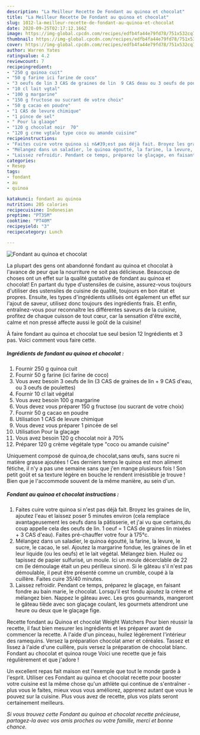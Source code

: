 ```yaml
---
description: "La Meilleur Recette De Fondant au quinoa et chocolat"
title: "La Meilleur Recette De Fondant au quinoa et chocolat"
slug: 1012-la-meilleur-recette-de-fondant-au-quinoa-et-chocolat
date: 2020-09-25T02:17:12.166Z
image: https://img-global.cpcdn.com/recipes/edfb4fa44e79fd78/751x532cq70/fondant-au-quinoa-et-chocolat-photo-principale-de-la-recette.jpg
thumbnail: https://img-global.cpcdn.com/recipes/edfb4fa44e79fd78/751x532cq70/fondant-au-quinoa-et-chocolat-photo-principale-de-la-recette.jpg
cover: https://img-global.cpcdn.com/recipes/edfb4fa44e79fd78/751x532cq70/fondant-au-quinoa-et-chocolat-photo-principale-de-la-recette.jpg
author: Warren Yates
ratingvalue: 4.2
reviewcount: 7
recipeingredient:
- "250 g quinoa cuit"
- "50 g farine ici farine de coco"
- "3 oeufs de lin 3 CAS de graines de lin  9 CAS deau ou 3 oeufs de poulettes"
- "10 cl lait vgtal"
- "100 g margarine"
- "150 g fructose ou sucrant de votre choix"
- "50 g cacao en poudre"
- "1 CAS de levure chimique"
- "1 pince de sel"
- " Pour la glaage"
- "120 g chocolat noir  70"
- "120 g crme vgtale type coco ou amande cuisine"
recipeinstructions:
- "Faites cuire votre quinoa si n&#39;est pas déjà fait. Broyez les graines de lin, ajoutez l&#39;eau et laissez poser 5 minutes environ (cela remplace avantageusement les oeufs dans la pâtisserie, et j&#39;ai vu que certains,du coup appelle cela des oeufs de lin. 1 oeuf = 1 CAS de graines lin mixées + 3 CAS d&#39;eau). Faites pré-chauffer votre four à 175°c."
- "Mélangez dans un saladier, le quinoa égoutté, la farine, la levure, le sucre, le cacao, le sel. Ajoutez la margarine fondue, les graines de lin et leur liquide (ou les oeufs) et le lait végétal. Mélangez bien. Huilez ou tapissez de papier sulfurisé, un moule. Ici un moule décerclable de 22 cm (le démoulage était un peu périlleux sinon). Si le gâteau s&#39;il n&#39;est pas démoulable, il peut être présenté comme un crumble, coupé à la cuillère. Faites cuire 35/40 minutes."
- "Laissez refroidir. Pendant ce temps, préparez le glaçage, en faisant fondre au bain marie, le chocolat. Lorsqu&#39;il est fondu ajoutez la crème et mélangez bien. Nappez le gâteau avec. Les gros gourmands, mangeront le gâteau tiède avec son glaçage coulant, les gourmets attendront une heure ou deux que le glaçage fige."
categories:
- Resep
tags:
- fondant
- au
- quinoa

katakunci: fondant au quinoa 
nutrition: 205 calories
recipecuisine: Indonesian
preptime: "PT35M"
cooktime: "PT40M"
recipeyield: "3"
recipecategory: Lunch

---
```



![Fondant au quinoa et chocolat](https://img-global.cpcdn.com/recipes/edfb4fa44e79fd78/751x532cq70/fondant-au-quinoa-et-chocolat-photo-principale-de-la-recette.jpg)

La plupart des gens ont abandonné fondant au quinoa et chocolat à l'avance de peur que la nourriture ne soit pas délicieuse. Beaucoup de choses ont un effet sur la qualité gustative de fondant au quinoa et chocolat! En partant du type d'ustensiles de cuisine, assurez-vous toujours d'utiliser des ustensiles de cuisine de qualité, toujours en bon état et propres. Ensuite, les types d'ingrédients utilisés ont également un effet sur l'ajout de saveur, utilisez donc toujours des ingrédients frais. Et enfin, entraînez-vous pour reconnaître les différentes saveurs de la cuisine, profitez de chaque cuisson de tout cœur, car la sensation d'être excité, calme et non pressé affecte aussi le goût de la cuisine!

<!--inarticleads1-->

À faire fondant au quinoa et chocolat tue seul besion 12 Ingrédients et 3 pas. Voici comment vous faire cette.

##### Ingrédients de fondant au quinoa et chocolat :

1. Fournir 250 g quinoa cuit
1. Fournir 50 g farine (ici farine de coco)
1. Vous avez besoin 3 oeufs de lin (3 CAS de graines de lin + 9 CAS d&#39;eau, ou 3 oeufs de poulettes)
1. Fournir 10 cl lait végétal
1. Vous avez besoin 100 g margarine
1. Vous devez vous préparer 150 g fructose (ou sucrant de votre choix)
1. Fournir 50 g cacao en poudre
1. Utilisation 1 CAS de levure chimique
1. Vous devez vous préparer 1 pincée de sel
1. Utilisation  Pour la glaçage
1. Vous avez besoin 120 g chocolat noir à 70%
1. Préparer 120 g crème végétale type &#34;coco ou amande cuisine&#34;


Uniquement composé de quinoa,de chocolat,sans œufs, sans sucre ni matière grasse ajoutées ! Ces derniers temps le quinoa est mon aliment fétiche, il n&#39;y a pas une semaine sans que j&#39;en mange plusieurs fois ! Son petit goût et sa texture légère en bouche le rendent irrésistible je trouve ! Bien que je l&#39;accommode souvent de la même manière, au sein d&#39;un. 

<!--inarticleads2-->

##### Fondant au quinoa et chocolat instructions :

1. Faites cuire votre quinoa si n&#39;est pas déjà fait. Broyez les graines de lin, ajoutez l&#39;eau et laissez poser 5 minutes environ (cela remplace avantageusement les oeufs dans la pâtisserie, et j&#39;ai vu que certains,du coup appelle cela des oeufs de lin. 1 oeuf = 1 CAS de graines lin mixées + 3 CAS d&#39;eau). Faites pré-chauffer votre four à 175°c.
1. Mélangez dans un saladier, le quinoa égoutté, la farine, la levure, le sucre, le cacao, le sel. Ajoutez la margarine fondue, les graines de lin et leur liquide (ou les oeufs) et le lait végétal. Mélangez bien. Huilez ou tapissez de papier sulfurisé, un moule. Ici un moule décerclable de 22 cm (le démoulage était un peu périlleux sinon). Si le gâteau s&#39;il n&#39;est pas démoulable, il peut être présenté comme un crumble, coupé à la cuillère. Faites cuire 35/40 minutes.
1. Laissez refroidir. Pendant ce temps, préparez le glaçage, en faisant fondre au bain marie, le chocolat. Lorsqu&#39;il est fondu ajoutez la crème et mélangez bien. Nappez le gâteau avec. Les gros gourmands, mangeront le gâteau tiède avec son glaçage coulant, les gourmets attendront une heure ou deux que le glaçage fige.


Recette fondant au Quinoa et chocolat Weight Watchers Pour bien réussir la recette, il faut bien mesurer les ingrédients et les préparer avant de commencer la recette. A l&#39;aide d&#39;un pinceau, huilez légèrement l&#39;intérieur des ramequins. Versez la préparation chocolat amer et céréales. Tassez et lissez à l&#39;aide d&#39;une cuillère, puis versez la préparation de chocolat blanc. Fondant au chocolat et quinoa rouge Voici une recette que je fais régulièrement et que j&#39;adore ! 

<!--inarticleads1-->

<p>
Un excellent repas fait maison est l'exemple que tout le monde garde à l'esprit. Utiliser ces Fondant au quinoa et chocolat recette pour booster votre cuisine est la même chose qu'un athlète qui continue de s'entraîner - plus vous le faites, mieux vous vous améliorez, apprenez autant que vous le pouvez sur la cuisine. Plus vous avez de recette, plus vos plats seront certainement meilleurs.
</p>

<p>
<i>Si vous trouvez cette Fondant au quinoa et chocolat recette précieuse, partagez-la avec vos amis proches ou votre famille, merci et bonne chance.</i>
</p>
